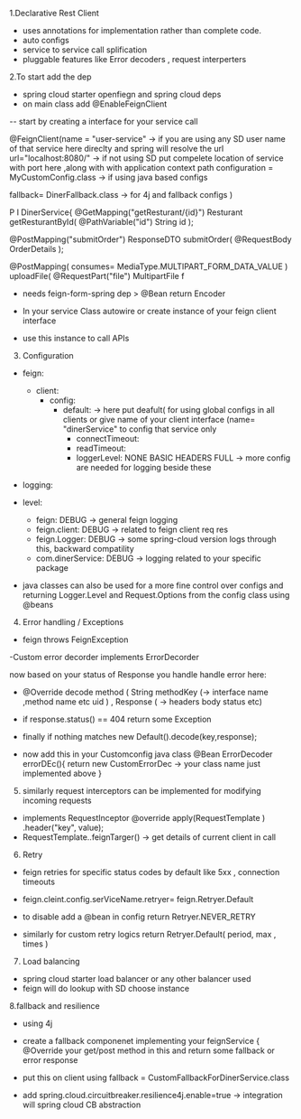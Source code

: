 1.Declarative Rest Client 
- uses annotations for implementation rather than complete code. 
- auto configs
- service to service call splification 
- pluggable features like Error decoders , request interperters 




2.To start add the dep 
- spring cloud starter openfiegn and spring cloud deps 
- on main class add @EnableFeignClient


-- start by creating a interface for your service call 
  
  @FeignClient(name = "user-service" -> if you are using any SD user name of that service here direclty and spring will resolve the url
      url="localhost:8080/" -> if not using SD put compelete location of service with port here ,along with with application context path 
      configuration = MyCustomConfig.class  -> if using java based configs 
      
  fallback= DinerFallback.class  -> for 4j and fallback configs 
 )
  
  P I DinerService{
    @GetMapping("getResturant/{id}")
    Resturant getResturantById( @PathVariable("id") String id );

   @PostMapping("submitOrder")
   ResponseDTO  submitOrder( @RequestBody OrderDetails );


   @PostMapping( consumes= MediaType.MULTIPART_FORM_DATA_VALUE )
   uploadFile( @RequestPart("file") MultipartFile f

   - needs feign-form-spring dep >  @Bean return Encoder


- In your service Class autowire or create instance of your feign client interface
-  use this instance to call APIs




3. Configuration

- feign:
    - client:
      - config:
         - default:  -> here put deafult( for using global configs in all clients or give name of your client interface (name= "dinerService" to config that service only
            - connectTimeout:
            - readTimeout: 
            - loggerLevel: NONE BASIC HEADERS FULL  -> more config are needed for logging beside these 


- logging:
 - level:
    - feign: DEBUG  -> general feign logging
    - feign.client: DEBUG  -> related to feign client req res
    - feign.Logger: DEBUG  -> some spring-cloud version logs through this, backward compatility
    - com.dinerService: DEBUG     -> logging related to your specific package
  
      
- java classes can also be used for a more fine control over configs and returning Logger.Level and Request.Options from the config class using @beans





4. Error handling / Exceptions

- feign throws FeignException

-Custom error decorder implements ErrorDecorder

   now based on your status of Response you handle handle error here: 
   -  @Override decode method ( String methodKey (-> interface name ,method name etc uid ) , Response ( -> headers body status etc)
   -   if response.status() == 404 return some Exception
   -   finally if nothing matches  new Default().decode(key,response);

  - now add this in your Customconfig java class
    @Bean
    ErrorDecoder errorDEc(){   return new CustomErrorDec -> your class name just implemented above }





5. similarly request interceptors can be implemented for modifying incoming requests

- implements RequestInceptor @override apply(RequestTemplate ) .header("key", value);
- RequestTemplate..feignTarger() -> get details of current client in call




6. Retry
- feign retries for specific status codes by default like 5xx , connection timeouts
- feign.cleint.config.serViceName.retryer= feign.Retryer.Default

- to disable add a @bean in config  return Retryer.NEVER_RETRY
- similarly for custom retry logics return  Retryer.Default( period, max , times )



7. Load balancing
- spring cloud starter load balancer or any other balancer used
- feign will do lookup with SD choose instance



8.fallback and resilience 
- using 4j 
- create a fallback componenet implementing your feignService {
      @Override your get/post method in this
          and return some fallback or error response

- put this on client using fallback = CustomFallbackForDinerService.class
- add spring.cloud.circuitbreaker.resilience4j.enable=true -> integration will spring cloud CB abstraction
         
